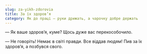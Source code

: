 ```yaml
---
slug: za-yikh-zdorovia
title: За їх здоров’я
category: Як до праці — руки дрижать, а чарочку добре держать
---
```

— Як ваше здоров’я, куме? Щось дуже вас перекособочило.

— Не говоріть! Немає в світі правди. Все віддав людям! Пив за їх здоров’я, а позбувся свого.
